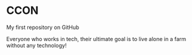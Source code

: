 # CCON
My first repository on GitHub

Everyone who works in tech, their ultimate goal is to live alone in a farm without any technology!
